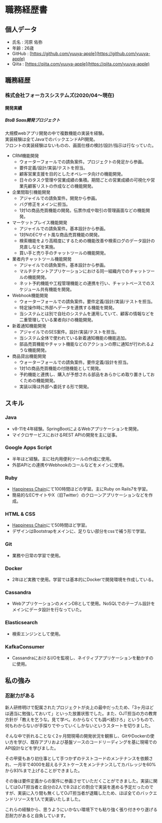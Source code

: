 # 職務経歴書

## 個人データ
- 氏名 : 河原 佑弥
- 年齢 : 26歳
- GitHub : [https://github.com/yuuya-apple](https://github.com/yuuya-apple)
- Qiita : [https://qiita.com/yuuya-apple](https://qiita.com/yuuya-apple)

## 職務経歴
### 株式会社フォーカスシステムズ(2020/04〜現在)
#### 開発実績
##### BtoB Saas開発プロジェクト
大規模webアプリ開発の中で複数機能の実装を経験。<br>
実装経験は全てJavaでのバックエンドAPI開発。<br>
フロントの実装経験はないものの、画面仕様の検討/設計/指示は行なっていた。
- CRM機能開発
  - ウォーターフォールでの請負案件。プロジェクトの発足から参画。
  - 要件定義/設計/実装/テストを担当。
  - 顧客営業支援を目的としたオペレータ向けの機能開発。
  - 日々のタスク管理や営業成績の集積。期間ごとの営業成績の可視化や営業先顧客リストの作成などの機能開発。
- 企業間取引機能開発
  - アジャイルでの請負案件。開発から参画。
  - バグ修正をメインに担当。
  - 1対1の商品売買機能の開発。伝票作成や取引の管理画面などの機能開発。
- マーケットプレイス機能開発
  - アジャイルでの請負案件。基本設計から参画。
  - 1対NのECサイト風な商品売買機能の開発。
  - 検索機能をより高精度にするための機能改善や検索ログのデータ設計の見直しなどを実施。
  - 買い手と売り手のチャットツールの機能開発。
- 業者内チャットツール機能開発
  - アジャイルでの請負案件。基本設計から参画。
  - マルチテナントアプリケーションにおける同一組織内でのチャットツールの機能開発。
  - ネット予約機能や工程管理機能との連携を行い、チャットベースでのスケジュール共有機能を開発。
- Webhook機能開発
  - ウォーターフォールでの請負案件。要件定義/設計/実装/テストを担当。
  - 特定操作時に外部へデータを連携する機能を開発。
  - 当システムとは別で自社のシステムを運用していて、顧客の情報などを二重管理している業者向けの機能開発。
- 新着通知機能開発
  - アジャイルでのSES案件。設計/実装/テストを担当。
  - 当システム全体で使われている新着通知機能の機能追加。
  - 部品売買機能やチャット機能などのアクションの際に通知が行われるような機能開発。
- 商品貸出機能開発
  - ウォーターフォールでの請負案件。要件定義/設計を担当。
  - 1対1の商品売買機能の付随機能として開発。
  - 予約機能と連携し、購入が予想される部品をあらかじめ取り置きしておくための機能開発。
  - 実装以降は外部へ委託する形で開発。

## スキル
### Java
- v8-11を4年経験。SpringBootによるWebアプリケーションを開発。
- マイクロサービスにおけるREST APIの開発を主に従事。
### Google Apps Script
- 半年ほど経験。主に社内用便利ツールの作成に使用。
- 外部APIとの連携やWebhookのコールなどをメインに使用。
### Ruby
- [Happiness Chain](https://happiness-chain.com/)にて100時間ほどの学習。主にRuby on Rails7を学習。
- 簡易的なECサイトやX（旧Twitter）のクローンアプリケーションなどを作成。
### HTML & CSS
- [Happiness Chain](https://happiness-chain.com/)にて50時間ほど学習。
- デザインはBootstrapをメインに、足りない部分をcssで補う形で学習。
### Git
- 業務や日常の学習で使用。
### Docker
- 2年ほど実務で使用。学習では基本的にDockerで開発環境を作成している。
### Cassandra
- WebアプリケーションのメインDBとして使用。NoSQLでのテーブル設計をメインにデータ設計を行なっていた。
### Elasticsearch
- 検索エンジンとして使用。
### KafkaConsumer
- CassandraにおけるI/Oを監視し、ネイティブアプリケーションを動かすのに使用。

## 私の強み
### 忍耐力がある
新人研修明けで配属されたプロジェクトが炎上の最中だったため、「3ヶ月ほどは適当に勉強しておいて」といった放置状態でした。また、OJT担当の方の教育方針が「教えを乞うな。見て学べ。わからなくても調べ続けろ」というもので、何もわからないが手探りでやっていくしかないというスタートを切りました。

そんな中で折れることなく2ヶ月間現場の開発状況を観察し、GitやDockerの使い方を学び、既存アプリおよび基盤ソースのコードリーディングを基に現場でのAPI設計などを学びました。

その甲斐もあり初仕事として手つかずのテストコードのメンテナンスを依頼され、一月半で4000を超えるテストケースをメンテナンスしてカバレッジを60%から93%まで上げることができました。

その後は要件定義からの案件に参画させていただくことができました。実装に関してはOJT担当者と自分の2人で8:2ほどの割合で実装を進める予定だったのですが、実装に入り間も無くしてOJT担当者が退職したため、ほぼ全てのバックエンドリソースを1人で実装いたしました。

これらの経験から、思うようにいかない環境下でも粘り強く張り付きやり遂げる忍耐力があると自負しています。
